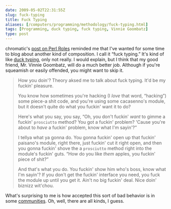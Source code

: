 ```yaml
--- 
date: 2009-05-02T22:31:55Z
slug: fuck-typing
title: Fuck Typing
aliases: [/computers/programming/methodology/fuck-typing.html]
tags: [Programming, duck typing, fuck typing, Vinnie Goombatz]
type: post
---
```


<p>chromatic's <a href="http://www.modernperlbooks.com/mt/2009/04/the-why-of-perl-roles.html" title="Modern Perl Books: “The Why of Perl Roles”">post on Perl Roles</a>
reminded me that I've wanted for some time to blog about another kind of
composition. I call it “fuck typing.” It's kind of
like <a href="https://en.wikipedia.org/wiki/Duck_typing" title="Wikipedia: “Duck Typing”">duck typing</a>, only not really. I would
explain, but I think that my good friend, Mr. Vinnie Goombatz, will do a much
better job. Although if you're squeamish or easily offended, you might want to
skip it.</p>

<blockquote>
  <p>How you doin'? Theory aksed me to talk about fuck typing. It'd be my
  fuckin' pleasure.</p>

  <p>You know how sometimes you're hacking (I <em>love</em> that word,
  “hacking”) some piece-a shit code, and you're using some cacasenno's
  module, but it doesn't quite do what you fuckin' want it to do?</p>

  <p>Here's what you say, you say, “Oh, you don't fuckin' <em>want</em> to
  gimme a fuckin' <code>prosciutto</code> method? You got a fuckin' problem?
  'Cause you're about to <em>have</em> a fuckin' problem, know what I'm
  sayin'?”</p>

  <p>I tellya what ya gonna do. You gonna fuckin' open up that fuckin'
  paisano's module, right there, just fuckin' cut it right open, and then you
  gonna fuckin' shove the a <code>prosciutto</code> method right into the
  module's fuckin' guts. “How do you like <em>them</em> apples, you fuckin'
  piece of shit?”</p>

  <p>And that's what you do. You fuckin' show him who's boss, know what I'm
  sayin'? If you don't get the fuckin' interface you need, you fuck the module
  up until you get it. Ain't no big fuckin' deal. Nice doin' biznizz wit'chou.</p>
</blockquote>

<p>What's surprising to me is how accepted this sort of bad behavior is in
some <a href="http://www.juixe.com/techknow/index.php/2007/01/17/reopening-ruby-classes-2/" title="Reopening Ruby Classes">communities</a>. Oh, well, there are all kinds,
I guess.</p>
